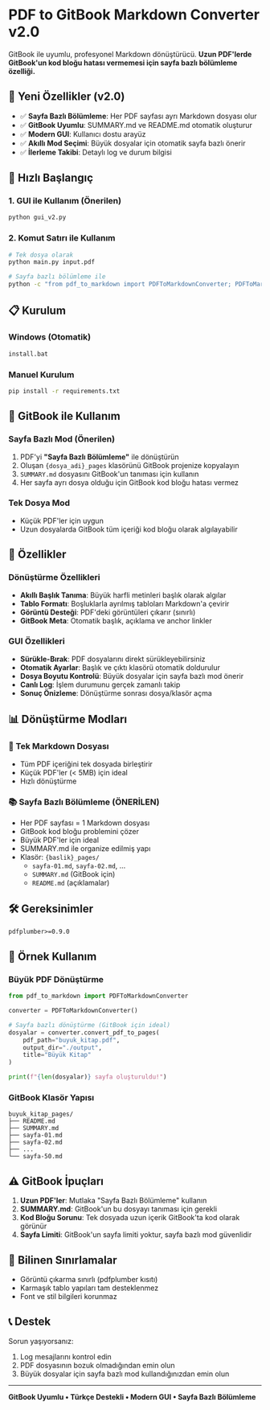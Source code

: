 # PDF to GitBook Markdown Converter v2.0

GitBook ile uyumlu, profesyonel Markdown dönüştürücü. **Uzun PDF'lerde GitBook'un kod bloğu hatası vermemesi için sayfa bazlı bölümleme özelliği.**

## 🌟 Yeni Özellikler (v2.0)

- ✅ **Sayfa Bazlı Bölümleme**: Her PDF sayfası ayrı Markdown dosyası olur
- ✅ **GitBook Uyumlu**: SUMMARY.md ve README.md otomatik oluşturur  
- ✅ **Modern GUI**: Kullanıcı dostu arayüz
- ✅ **Akıllı Mod Seçimi**: Büyük dosyalar için otomatik sayfa bazlı önerir
- ✅ **İlerleme Takibi**: Detaylı log ve durum bilgisi

## 🚀 Hızlı Başlangıç

### 1. GUI ile Kullanım (Önerilen)
```bash
python gui_v2.py
```

### 2. Komut Satırı ile Kullanım
```bash
# Tek dosya olarak
python main.py input.pdf

# Sayfa bazlı bölümleme ile
python -c "from pdf_to_markdown import PDFToMarkdownConverter; PDFToMarkdownConverter().convert_pdf_to_pages('input.pdf')"
```

## 📋 Kurulum

### Windows (Otomatik)
```bash
install.bat
```

### Manuel Kurulum
```bash
pip install -r requirements.txt
```

## 🎯 GitBook ile Kullanım

### Sayfa Bazlı Mod (Önerilen)
1. PDF'yi **"Sayfa Bazlı Bölümleme"** ile dönüştürün
2. Oluşan `{dosya_adi}_pages` klasörünü GitBook projenize kopyalayın
3. `SUMMARY.md` dosyasını GitBook'un tanıması için kullanın
4. Her sayfa ayrı dosya olduğu için GitBook kod bloğu hatası vermez

### Tek Dosya Mod
- Küçük PDF'ler için uygun
- Uzun dosyalarda GitBook tüm içeriği kod bloğu olarak algılayabilir

## 🔧 Özellikler

### Dönüştürme Özellikleri
- **Akıllı Başlık Tanıma**: Büyük harfli metinleri başlık olarak algılar
- **Tablo Formatı**: Boşluklarla ayrılmış tabloları Markdown'a çevirir
- **Görüntü Desteği**: PDF'deki görüntüleri çıkarır (sınırlı)
- **GitBook Meta**: Otomatik başlık, açıklama ve anchor linkler

### GUI Özellikleri
- **Sürükle-Bırak**: PDF dosyalarını direkt sürükleyebilirsiniz
- **Otomatik Ayarlar**: Başlık ve çıktı klasörü otomatik doldurulur
- **Dosya Boyutu Kontrolü**: Büyük dosyalar için sayfa bazlı mod önerir
- **Canlı Log**: İşlem durumunu gerçek zamanlı takip
- **Sonuç Önizleme**: Dönüştürme sonrası dosya/klasör açma

## 📊 Dönüştürme Modları

### 📄 Tek Markdown Dosyası
- Tüm PDF içeriğini tek dosyada birleştirir
- Küçük PDF'ler (< 5MB) için ideal
- Hızlı dönüştürme

### 📚 Sayfa Bazlı Bölümleme (ÖNERİLEN)
- Her PDF sayfası = 1 Markdown dosyası
- GitBook kod bloğu problemini çözer
- Büyük PDF'ler için ideal
- SUMMARY.md ile organize edilmiş yapı
- Klasör: `{baslik}_pages/`
  - `sayfa-01.md`, `sayfa-02.md`, ...
  - `SUMMARY.md` (GitBook için)
  - `README.md` (açıklamalar)

## 🛠️ Gereksinimler

```txt
pdfplumber>=0.9.0
```

## 📝 Örnek Kullanım

### Büyük PDF Dönüştürme
```python
from pdf_to_markdown import PDFToMarkdownConverter

converter = PDFToMarkdownConverter()

# Sayfa bazlı dönüştürme (GitBook için ideal)
dosyalar = converter.convert_pdf_to_pages(
    pdf_path="buyuk_kitap.pdf",
    output_dir="./output",
    title="Büyük Kitap"
)

print(f"{len(dosyalar)} sayfa oluşturuldu!")
```

### GitBook Klasör Yapısı
```
buyuk_kitap_pages/
├── README.md
├── SUMMARY.md
├── sayfa-01.md
├── sayfa-02.md
├── ...
└── sayfa-50.md
```

## ⚠️ GitBook İpuçları

1. **Uzun PDF'ler**: Mutlaka "Sayfa Bazlı Bölümleme" kullanın
2. **SUMMARY.md**: GitBook'un bu dosyayı tanıması için gerekli
3. **Kod Bloğu Sorunu**: Tek dosyada uzun içerik GitBook'ta kod olarak görünür
4. **Sayfa Limiti**: GitBook'un sayfa limiti yoktur, sayfa bazlı mod güvenlidir

## 🐛 Bilinen Sınırlamalar

- Görüntü çıkarma sınırlı (pdfplumber kısıtı)
- Karmaşık tablo yapıları tam desteklenmez
- Font ve stil bilgileri korunmaz

## 📞 Destek

Sorun yaşıyorsanız:
1. Log mesajlarını kontrol edin
2. PDF dosyasının bozuk olmadığından emin olun
3. Büyük dosyalar için sayfa bazlı mod kullandığınızdan emin olun

---

**GitBook Uyumlu • Türkçe Destekli • Modern GUI • Sayfa Bazlı Bölümleme**
